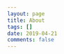 ```yaml
---
layout: page
title: About
tags: []
date: 2019-04-21
comments: false
---
```

    
<center><Work in progress</center>

